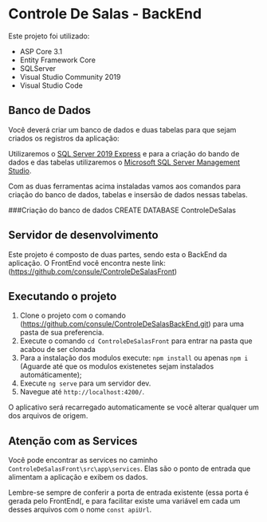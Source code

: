 # Controle De Salas - BackEnd

Este projeto foi utilizado:

- ASP Core 3.1
- Entity Framework Core
- SQLServer 
- Visual Studio Community 2019
- Visual Studio Code

## Banco de Dados

Você deverá criar um banco de dados e duas tabelas para que sejam criados os registros da aplicação:

Utilizaremos o [SQL Server 2019 Express](https://go.microsoft.com/fwlink/?linkid=866658) e para a criação do bando de dados e das tabelas utilizaremos o [Microsoft SQL Server Management Studio](https://docs.microsoft.com/pt-br/sql/ssms/download-sql-server-management-studio-ssms?view=sql-server-ver15).

Com as duas ferramentas acima instaladas vamos aos comandos para criação do banco de dados, tabelas e insersão de dados nessas tabelas. 

###Criação do banco de dados
CREATE DATABASE ControleDeSalas


## Servidor de desenvolvimento

Este projeto é composto de duas partes, sendo esta o BackEnd da aplicação. 
O FrontEnd você encontra neste link: (https://github.com/consule/ControleDeSalasFront)

## Executando o projeto

1. Clone o projeto com o comando (https://github.com/consule/ControleDeSalasBackEnd.git) para uma pasta de sua preferencia. 
2. Execute o comando `cd ControleDeSalasFront` para entrar na pasta que acabou de ser clonada
3. Para a instalação dos modulos execute: `npm install` ou apenas `npm i` (Aguarde até que os modulos existenetes sejam instalados automáticamente);
4. Execute `ng serve` para um servidor dev. 
5. Navegue até `http://localhost:4200/`. 

O aplicativo será recarregado automaticamente se você alterar qualquer um dos arquivos de origem.

## Atenção com as Services

Você pode encontrar as services no caminho `ControleDeSalasFront\src\app\services`. Elas são o ponto de entrada  que alimentam a aplicação e exibem os dados. 

Lembre-se sempre de conferir a porta de entrada existente (essa porta é gerada pelo FrontEnd(, e para facilitar existe uma variável em cada um desses arquivos com o nome `const apiUrl`.

